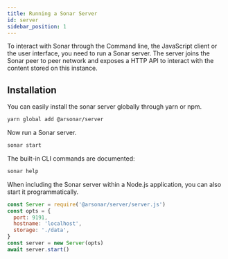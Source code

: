 ```yaml
---
title: Running a Sonar Server
id: server
sidebar_position: 1
---
```


To interact with Sonar through the Command line, the JavaScript client or the user interface, you need to run a Sonar server. The server joins the Sonar peer to peer network and exposes a HTTP API to interact with the content stored on this instance. 

## Installation

You can easily install the sonar server globally through yarn or npm.
```bash
yarn global add @arsonar/server
```

Now run a Sonar server.
```bash
sonar start
```
The built-in CLI commands are documented:
```bash
sonar help
```

When including the Sonar server within a Node.js application, you can also start it programmatically.

```javascript
const Server = require('@arsonar/server/server.js')
const opts = {
  port: 9191,
  hostname: 'localhost',
  storage: './data',
}
const server = new Server(opts)
await server.start()
```
